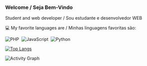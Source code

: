 ### Welcome / Seja Bem-Vindo
 
Student and web developer / Sou estudante e desenvolvedor WEB

:computer: My favorite languages are / Minhas linguagens favoritas são:

![PHP](https://img.shields.io/badge/-PHP-369?style=flat&logoColor=fff&logo=php)&nbsp;
![JavaScript](https://img.shields.io/badge/-JavaScript-FEAE32?style=flat&logoColor=fff&logo=javascript)&nbsp;
![Python](https://img.shields.io/badge/-Python-blue?style=flat&logoColor=fff&logo=python)&nbsp;


[![Top Langs](https://github-readme-stats.vercel.app/api/top-langs/?username=kuik-san&layout=compact&theme=dracula&hide_border)](https://github.com/anuraghazra/github-readme-stats)

![Activity Graph](https://activity-graph.herokuapp.com/graph?username=KuiK-San&bg_color=282A36&color=edffff&line=00ffff&point=ffffff&area=true&hide_border=true&radius=11)
